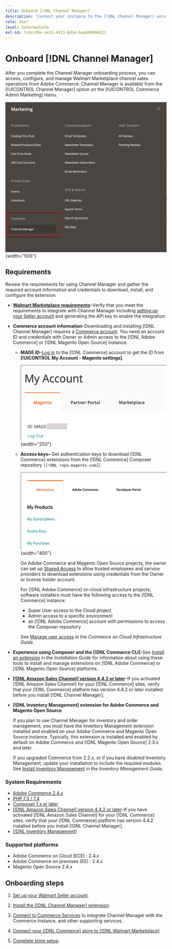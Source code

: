 ```yaml
---
title: Onboard [!DNL Channel Manager]
description: 'Connect your instance to the [!DNL Channel Manager] service by completing a few onboarding steps.'
role: User
level: Intermediate
exl-id: 7c4ccd9e-ae32-4511-8d1e-baa690604612
---
```


# Onboard [!DNL Channel Manager]

After you complete the Channel Manager onboarding process, you can access, configure, and manage Walmart Marketplace channel sales operations from Adobe Commerce. Channel Manager is available from the [!UICONTROL Channel Manager] option on the [!UICONTROL Commerce Admin Marketing] menu.

![[!DNL Channel Manager] option in Admin view](assets/channel-manager-admin-view.png){width="500"}

## Requirements

Review the requirements for using Channel Manager and gather the required account information and credentials to download, install, and configure the extension.

-  **[Walmart Marketplace requirements](walmart-requirements.md)**–Verify that you meet the requirements to integrate with Channel Manager including [setting up your Seller account](https://sellerhelp.walmart.com/seller/s/guide?article=000008219) and generating the API key to enable the integration.

- **Commerce account information**–Downloading and installing [!DNL Channel Manager] requires a [Commerce account](https://experienceleague.adobe.com/docs/commerce-admin/start/commerce-account/commerce-account-create.html). You need an account ID and credentials with Owner or Admin access to the [!DNL Adobe Commerce] or [!DNL Magento Open Source] instance.

  - **MAGE ID**–[Log in](https://account.magento.com/customer/account/login/) to the [!DNL Commerce] account to get the ID from **[!UICONTROL My Account - Magento settings]**.

     ![[!DNL MAGEID] on [!DNL Commerce] account settings](assets/mageid-my-commerce-account.png){width="250"}

  - **Access keys–** Get authentication keys to download [!DNL Commerce] extensions from the [!DNL Commerce] Composer repository `([!DNL repo.magento.com]`).

    ![[!UICONTROL Commerce Marketplace access keys]](assets/commerce-marketplace-access-keys.png){width="400"}

    On Adobe Commerce and Magento Open Source projects, the owner can set up [Shared Access](https://experienceleague.adobe.com/docs/commerce-admin/start/commerce-account/commerce-account-share.html) to allow trusted employees and service providers to download extensions using credentials from the Owner or license holder account.

    For [!DNL Adobe Commerce] on cloud infrastructure projects, software installers must have the following access to the [!DNL Commerce] instance:

    - Super User access to the Cloud project
    - Admin access to a specific environment
    - an [!DNL Adobe Commerce] account with permissions to access the Composer repository

    See [Manage user access](https://experienceleague.adobe.com/docs/commerce-cloud-service/user-guide/project/user-access.html) in the *Commerce on Cloud Infrastructure Guide*.

- **Experience using Composer and the [!DNL Commerce CLI]**–See [Install an extension](https://experienceleague.adobe.com/docs/commerce-operations/installation-guide/tutorials/extensions.html) in the *Installation Guide* for information about using these tools to install and manage extensions on [!DNL Adobe Commerce] or [!DNL Magento Open Source] platforms.

- **[[!DNL Amazon Sales Channel] version 4.4.2 or later](https://experienceleague.adobe.com/docs/commerce-channels/amazon/release-notes.html)**–If you activated [!DNL Amazon Sales Channel] for your [!DNL Commerce] sites, verify that your [!DNL Commerce] platform has version 4.4.2 or later installed before you install [!DNL Channel Manager].

- **[!DNL Inventory Management] extension for Adobe Commerce and Magento Open Source**

   If you plan to use Channel Manager for inventory and order management, you must have the Inventory Management extension installed and enabled on your Adobe Commerce and Magento Open Source instance. Typically, this extension is installed and enabled by default on Adobe Commerce and [!DNL Magento Open Source] 2.3.x and later.

   If you upgraded Commerce from 2.2.x, or if you have disabled Inventory Management, update your installation to include the required modules. See [Install Inventory Management](https://experienceleague.adobe.com/docs/commerce-admin/inventory/get-started/install-update.html) in the *Inventory Management Guide*.

### System Requirements

- [Adobe Commerce 2.4.x](https://experienceleague.adobe.com/docs/commerce-operations/release/versions.html)
- [PHP 7.3 / 7.4](https://experienceleague.adobe.com/docs/commerce-operations/installation-guide/prerequisites/php-settings.html)
- [Composer 1.x or later](https://experienceleague.adobe.com/docs/commerce-cloud-service/user-guide/develop/overview.html)
- [[!DNL Amazon Sales Channel] version 4.4.2 or later](https://experienceleague.adobe.com/docs/commerce-channels/amazon/release-notes.html)–If you have activated [!DNL Amazon Sales Channel] for your [!DNL Commerce] sites, verify that your [!DNL Commerce] platform has version 4.4.2 installed before you install [!DNL Channel Manager].
- [[!DNL Inventory Management]](https://experienceleague.adobe.com/docs/commerce-admin/inventory/get-started/install-update.html)

### Supported platforms

- Adobe Commerce on Cloud (ECE) : 2.4.x
- Adobe Commerce on premises (EE) : 2.4.x
- Magento Open Source 2.4.x

## Onboarding steps

1. [Set up your Walmart Seller account](https://seller.walmart.com/signup?q=&origin=solution_provider&src=0014M00001zivMp).

1. [Install the [!DNL Channel Manager] extension](install.md).

1. [Connect to Commerce Services](connect.md) to integrate Channel Manager with the Commerce instance, and other supporting services.

1. [Connect your [!DNL Commerce] store to [!DNL Walmart Marketplace]](connect-marketplace.md).

1. [Complete store setup](complete-sales-channel-store-setup.md).
